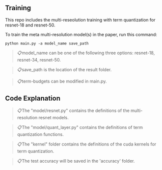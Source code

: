 ## Training
This repo includes the multi-reseolution training with term quantization for resnet-18 and resnet-50. 

To train the meta multi-resolution model(s) in the paper, run this command:

```train
python main.py -a model_name save_path
```

> 📋model_name can be one of the following three options: resnet-18, resnet-34, resnet-50.

> 📋save_path is the location of the result folder.

> 📋term-budgets can be modified in main.py.

## Code Explanation

> 📋The "model/resnet.py" contains the definitions of the multi-resolution resnet models.

> 📋The "model/quant_layer.py" contains the definitions of term quantization functions.

> 📋The "kernel" folder contains the definitions of the cuda kernels for term quantization.

> 📋The test accuracy will be saved in the 'accuracy' folder.
